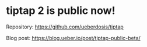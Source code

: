 # tiptap 2 is public now!

Repository: https://github.com/ueberdosis/tiptap

Blog post: https://blog.ueber.io/post/tiptap-public-beta/

